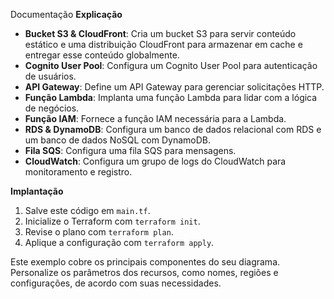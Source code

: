 Documentação
**Explicação**
- **Bucket S3 & CloudFront**: Cria um bucket S3 para servir conteúdo estático e uma distribuição CloudFront para armazenar em cache e entregar esse conteúdo globalmente.
- **Cognito User Pool**: Configura um Cognito User Pool para autenticação de usuários.
- **API Gateway**: Define um API Gateway para gerenciar solicitações HTTP.
- **Função Lambda**: Implanta uma função Lambda para lidar com a lógica de negócios.
- **Função IAM**: Fornece a função IAM necessária para a Lambda.
- **RDS & DynamoDB**: Configura um banco de dados relacional com RDS e um banco de dados NoSQL com DynamoDB.
- **Fila SQS**: Configura uma fila SQS para mensagens.
- **CloudWatch**: Configura um grupo de logs do CloudWatch para monitoramento e registro.

**Implantação**
1. Salve este código em `main.tf`.
2. Inicialize o Terraform com `terraform init`.
3. Revise o plano com `terraform plan`.
4. Aplique a configuração com `terraform apply`.

Este exemplo cobre os principais componentes do seu diagrama. Personalize os parâmetros dos recursos, como nomes, regiões e configurações, de acordo com suas necessidades.
